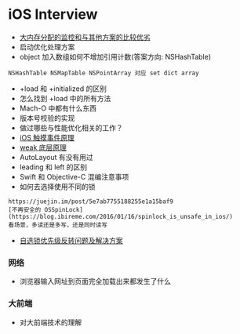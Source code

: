 
# iOS Interview

- [大内存分配的监控和与其他方案的比较优劣](https://youtu.be/I6ENT_OB7Js)
- 启动优化处理方案
- object 加入数组如何不增加引用计数(答案方向: NSHashTable)
```
NSHashTable NSMapTable NSPointArray 对应 set dict array

```
- +load 和 +initialized 的区别
- 怎么找到 +load 中的所有方法
- Mach-O 中都有什么东西
- 版本号校验的实现
- 做过哪些与性能优化相关的工作？
- [iOS 触摸事件原理](https://www.jianshu.com/p/c294d1bd963d?utm_campaign=hugo&utm_medium=reader_share&utm_content=note&utm_source=weixin-friends)
- [weak 底层原理](https://github.com/qing-song/Blog/blob/main/iOS-Interview/Resource/weak%20%20底层原理.pdf)
- AutoLayout 有没有用过
- leading 和 left 的区别
- Swift 和 Objective-C 混编注意事项
- 如何去选择使用不同的锁
```
https://juejin.im/post/5e7ab7755188255e1a15baf9
[不再安全的 OSSpinLock](https://blog.ibireme.com/2016/01/16/spinlock_is_unsafe_in_ios/)
看场景，多读还是多写，还是同时读写
```
- [自选锁优先级反转问题及解决方案](https://blog.csdn.net/Kendiv/article/details/1788966)

### 网络
- 浏览器输入网址到页面完全加载出来都发生了什么

### 大前端
- 对大前端技术的理解
